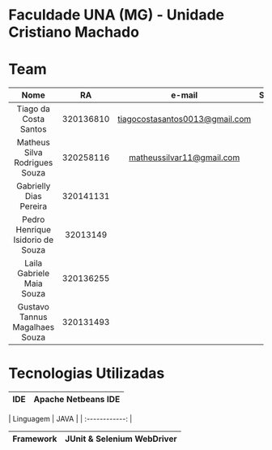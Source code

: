 # Faculdade UNA (MG) - Unidade Cristiano Machado
# Team
| Nome  | RA  |e-mail | SEMESTRE  |
| :------------: | :------------: | :------------: | :------------: |
|Tiago da Costa Santos |	320136810|	tiagocostasantos0013@gmail.com|	4°
|Matheus Silva Rodrigues Souza | 	 320258116| matheussilvar11@gmail.com	   |	 3º
|Gabrielly Dias Pereira |	320141131|	 |	?°
|Pedro Henrique Isidorio de Souza |	32013149|	   |	?°
|Laila Gabriele Maia Souza|	320136255|	 |	?º
|Gustavo Tannus Magalhaes Souza |	320131493|	 |	?º

# Tecnologias Utilizadas

| IDE            | Apache Netbeans IDE|
| :------------: | :------------: |

| Linguagem | JAVA |
| :------------: |

| Framework      | JUnit & Selenium  WebDriver|
| :------------: | :------------: |
 
